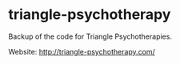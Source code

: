 # triangle-psychotherapy

Backup of the code for Triangle Psychotherapies.

Website:
<a href="http://triangle-psychotherapy.com/">http://triangle-psychotherapy.com/</a>
